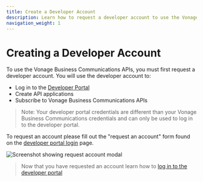 ```yaml
---
title: Create a Developer Account
description: Learn how to request a developer account to use the Vonage Business Communications APIs
navigation_weight: 1
---
```


#  Creating a Developer Account

To use the Vonage Business Communications APIs, you must first request a developer account. You will use the developer account to:

* Log in to the [Developer Portal](https://developer.vonage.com)
* Create API applications
* Subscribe to Vonage Business Communications APIs

> Note: Your developer portal credentials are different than your Vonage Business Communications credentials and can only be used to log in to the developer portal.

To request an account please fill out the "request an account" form found on the [developer portal login](https://developer.vonage.com) page.

![Screenshot showing request account modal](/assets/images/vbc/create-account.png)

> Now that you have requested an account learn how to [log in to the developer portal](/concepts/guides/logging-in)